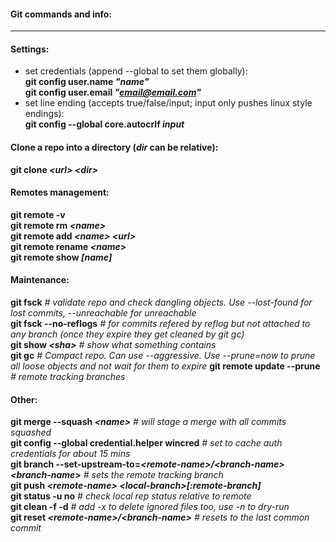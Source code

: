 #### Git commands and info:
--------------------

#### Settings:
- set credentials (append --global to set them globally):  
**git config user.name _"name"_**  
**git config user.email _"email@email.com"_**  
- set line ending (accepts true/false/input; input only pushes linux style endings):  
**git config --global core.autocrlf _input_**  

#### Clone a repo into a directory (*dir* can be relative):
  **git clone _\<url\> \<dir\>_**  

#### Remotes management:  
**git remote -v**   
**git remote rm _\<name\>_**   
**git remote add _\<name\> \<url\>_**   
**git remote rename _\<name\>_**   
**git remote show _\[name\]_**   

#### Maintenance:
**git fsck** *# validate repo and check dangling objects. Use --lost-found for lost commits, --unreachable for unreachable*  
**git fsck --no-reflogs** *# for commits refered by reflog but not attached to any branch (once they expire they get cleaned by git gc)*  
**git show _\<sha\>_** *# show what something contains*  
**git gc** *# Compact repo. Can use --aggressive. Use --prune=now to prune all loose objects and not wait for them to expire*
**git remote update --prune** *# remote tracking branches*

#### Other:  
**git merge --squash _\<name\>_** *# will stage a merge with all commits squashed*  
**git config --global credential.helper wincred** *# set to cache auth credentials for about 15 mins*  
**git branch --set-upstream-to=_\<remote-name\>/\<branch-name\> \<branch-name\>_** *# sets the remote tracking branch*  
**git push _\<remote-name\> \<local-branch\>\[:remote-branch\]_**  
**git status -u no** *# check local rep status relative to remote*  
**git clean -f -d** *# add -x to delete ignored files too, use -n to dry-run*  
**git reset _\<remote-name\>/\<branch-name\>_** *# resets to the last common commit*  

